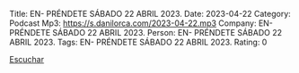 Title: EN- PRÉNDETE SÁBADO 22 ABRIL 2023.
Date: 2023-04-22
Category: Podcast
Mp3: https://s.danilorca.com/2023-04-22.mp3
Company: EN- PRÉNDETE SÁBADO 22 ABRIL 2023.
Person: EN- PRÉNDETE SÁBADO 22 ABRIL 2023.
Tags: EN- PRÉNDETE SÁBADO 22 ABRIL 2023.
Rating: 0

<a href="https://s.danilorca.com/2023-04-22.mp3" type="audio/mpeg">
Escuchar
</a>
